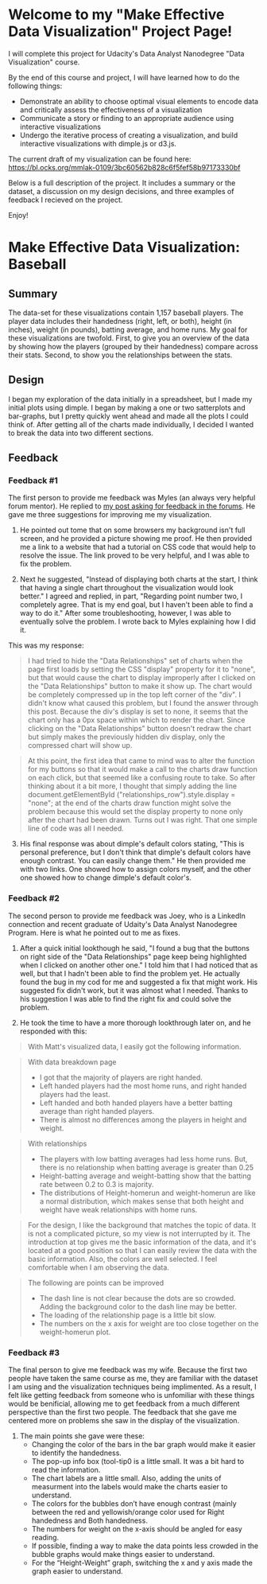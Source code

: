 # Welcome to my "Make Effective Data Visualization" Project Page!

I will complete this project for Udacity's Data Analyst Nanodegree "Data Visualization" course.

By the end of this course and project, I will have learned how to do the following things:

- Demonstrate an ability to choose optimal visual elements to encode data and critically assess the effectiveness of a visualization
- Communicate a story or finding to an appropriate audience using interactive visualizations
- Undergo the iterative process of creating a visualization, and build interactive visualizations with dimple.js or d3.js.

The current draft of my visualization can be found here: https://bl.ocks.org/mmlak-0109/3bc60562b828c6f5fef58b97173330bf

Below is a full description of the project.  It includes a summary or the dataset, a discussion on my design decisions, and three examples of feedback I recieved on the project.

Enjoy!

# Make Effective Data Visualization: Baseball

## Summary

The data-set for these visualizations contain 1,157 baseball players.  The player data includes their handedness (right, left, or both), height (in inches), weight (in pounds), batting average, and home runs.  My goal for these visualizations are twofold.  First, to give you an overview of the data by showing how the players (grouped by their handedness) compare across their stats.  Second, to show you the relationships between the stats.

## Design

I began my exploration of the data initially in a spreadsheet, but I made my initial plots using dimple.  I began by making a one or two satterplots and bar-graphs, but I pretty quickly went ahead and made all the plots I could think of.  After getting all of the charts made individually, I decided I wanted to break the data into two different sections.

## Feedback

### Feedback #1
The first person to provide me feedback was Myles (an always very helpful forum mentor).  He replied to [my post asking for feedback in the forums](https://discussions.udacity.com/t/p6-feedback-request-baseball-data-visualization/241328/2?u=mmlak_0109).  He gave me three suggestions for improving me my visualization.  

1. He pointed out tome that on some browsers my background isn't full screen, and he provided a picture showing me proof.  He then provided me a link to a website that had a tutorial on CSS code that would help to resolve the issue.  The link proved to be very helpful, and I was able to fix the problem.

2. Next he suggested, "Instead of displaying both charts at the start, I think that having a single chart throughout the visualization would look better."  I agreed and replied, in part, "Regarding point number two, I completely agree. That is my end goal, but I haven't been able to find a way to do it."  After some troubleshooting, however, I was able to eventually solve the problem.  I wrote back to Myles explaining how I did it.

  This was my response:

> I had tried to hide the "Data Relationships" set of charts when the page first loads by setting the CSS "display" property for it to "none", but that would cause the chart to display improperly after I clicked on the "Data Relationships" button to make it show up. The chart would be completely compressed up in the top left corner of the "div". I didn't know what caused this problem, but I found the answer through this post. Because the div's display is set to none, it seems that the chart only has a 0px space within which to render the chart. Since clicking on the "Data Relationships" button doesn't redraw the chart but simply makes the previously hidden div display, only the compressed chart will show up.

> At this point, the first idea that came to mind was to alter the function for my buttons so that it would make a call to the charts draw function on each click, but that seemed like a confusing route to take. So after thinking about it a bit more, I thought that simply adding the line document.getElementById ("relationships_row").style.display = "none"; at the end of the charts draw function might solve the problem because this would set the display property to none only after the chart had been drawn. Turns out I was right. That one simple line of code was all I needed.

3. His final response was about dimple's default colors stating, "This is personal preference, but I don't think that dimple's default colors have enough contrast. You can easily change them."  He then provided me with two links.  One showed how to assign colors myself, and the other one showed how to change dimple's default color's.

### Feedback #2
The second person to provide me feedback was Joey, who is a LinkedIn connection and recent graduate of Udaity's Data Analyst Nanodegree Program.  Here is what he pointed out to me as fixes.

1. After a quick initial lookthough he said, "I found a bug that the buttons on right side of the "Data Relationships" page keep being highlighted when I clicked on another other one."  I told him that I had noticed that as well, but that I hadn't been able to find the problem yet.  He actually found the bug in my cod for me and suggested a fix that might work.  His suggested fix didn't work, but it was almost what I needed.  Thanks to his suggestion I was able to find the right fix and could solve the problem.

2. He took the time to have a more thorough lookthrough later on, and he responded with this:
    
> With Matt's visualized data, I easily got the following information.

> With data breakdown page
> - I got that the majority of players are right handed.
> - Left handed players had the most home runs, and right handed players had the least.
> - Left handed and both handed players have a better batting average than right handed players.
> - There is almost no differences among the players in height and weight.

> With relationships
> - The players with low batting averages had less home runs. But, there is no relationship when batting average is greater than 0.25
> - Height-batting average and weight-batting show that the batting rate between 0.2 to 0.3 is majority.
> - The distributions of Height-homerun and weight-homerun are like a normal distribution, which makes sense that both height and weight have weak relationships with home runs.

> For the design, I like the background that matches the topic of data.  It is not a complicated picture, so my view is not interrupted by it. The introduction at top gives me the basic information of the data, and it's located at a good position so that I can easily review the data with the basic information. Also, the colors are well selected. I feel comfortable when I am observing the data.

> The following are points can be improved 
> - The dash line is not clear because the dots are so crowded. Adding the background color to the dash line may be better.
> - The loading of the relationship page is a little bit slow.
> - The numbers on the x axis for weight are too close together on the weight-homerun plot.

### Feedback #3
The final person to give me feedback was my wife.  Because the first two people have taken the same course as me, they are familiar with the dataset I am using and the visualization techniques being implimented.  As a result, I felt like getting feedback from someone who is unfomiliar with these things would be benificial, allowing me to get feedback from a much different perspective than the first two people.  The feedback that she gave me centered more on problems she saw in the display of the visualization.

1. The main points she gave were these:
    - Changing the color of the bars in the bar graph would make it easier to identify the handedness.
    - The pop-up info box (tool-tip0 is a little small.  It was a bit hard to read the information.
    - The chart labels are a little small.  Also, adding the units of measurment into the labels would make the charts easier to understand.
    - The colors for the bubbles don’t have enough contrast (mainly between the red and yellowish/orange color used for Right handedness and Both handedness.
    - The numbers for weight on the x-axis should be angled for easy reading.
    - If possible, finding a way to make the data points less crowded in the bubble graphs would make things easier to understand.
    - For the “Height-Weight” graph, switching the x and y axis made the graph easier to understand.
